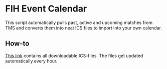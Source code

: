 # FIH Event Calendar
This script automatically pulls past, active and upcoming matches from TMS and converts them into neat ICS files to import into your own calendar.

## How-to
[This link](https://martijn-van-kekem-development.github.io/fih-event-calendar/) contains all downloadable ICS-files.
The files get updated automatically every hour.
